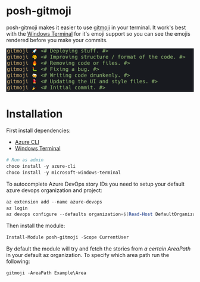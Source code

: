 # posh-gitmoji

posh-gitmoji makes it easier to use [gitmoji](https://github.com/carloscuesta/gitmoji/) in your terminal. It work's best with the [Windows Terminal](https://github.com/microsoft/terminal) for it's emoji support so you can see the emojis rendered before you make your commits.

![Commands](./docs/src/assets/images/gitmoji-commands-full.png)

# Installation

First install dependencies:

- [Azure CLI](https://docs.microsoft.com/en-us/cli/azure/install-azure-cli?view=azure-cli-latest)
- [Windows Terminal](https://github.com/microsoft/terminal)

```powershell
# Run as admin
choco install -y azure-cli
choco install -y microsoft-windows-terminal
```

To autocomplete Azure DevOps story IDs you need to setup your default azure devops organization and project:

```powershell
az extension add --name azure-devops
az login
az devops configure --defaults organization=$(Read-Host DefaultOrganizationURL) project=$(Read-Host DefaultProjectName)
```

Then install the module:

```powershell
Install-Module posh-gitmoji -Scope CurrentUser
```

By default the module will try and fetch the stories from _a certain AreaPath_ in your default az organization.
To specify which area path run the following:

```powershell
gitmoji -AreaPath Example\Area
```
